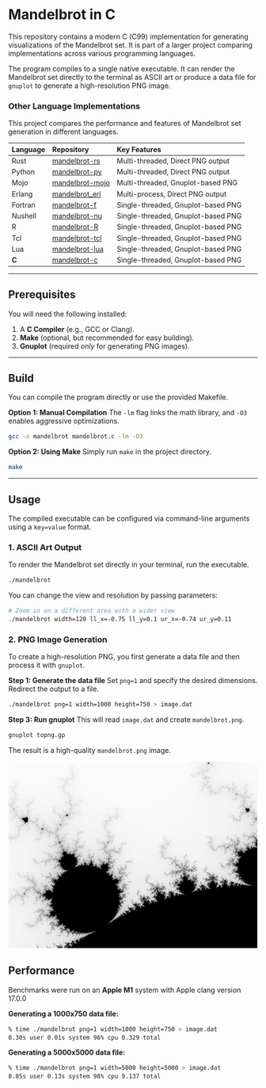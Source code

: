 # Mandelbrot in C

This repository contains a modern C (C99) implementation for generating visualizations of the Mandelbrot set. It is part of a larger project comparing implementations across various programming languages.

The program compiles to a single native executable. It can render the Mandelbrot set directly to the terminal as ASCII art or produce a data file for `gnuplot` to generate a high-resolution PNG image.

### Other Language Implementations

This project compares the performance and features of Mandelbrot set generation in different languages.

| Language  | Repository                                               | Key Features                                 |
| :-------- | :------------------------------------------------------- | :------------------------------------------- |
| Rust      | [mandelbrot-rs](https://github.com/jesper-olsen/mandelbrot-rs)     | Multi-threaded, Direct PNG output            |
| Python    | [mandelbrot-py](https://github.com/jesper-olsen/mandelbrot-py)     | Multi-threaded, Direct PNG output            |
| Mojo      | [mandelbrot-mojo](https://github.com/jesper-olsen/mandelbrot-mojo) | Multi-threaded, Gnuplot-based PNG            |
| Erlang    | [mandelbrot_erl](https://github.com/jesper-olsen/mandelbrot_erl)   | Multi-process, Direct PNG output   |
| Fortran   | [mandelbrot-f](https://github.com/jesper-olsen/mandelbrot-f)       | Single-threaded, Gnuplot-based PNG           |
| Nushell   | [mandelbrot-nu](https://github.com/jesper-olsen/mandelbrot-nu)     | Single-threaded, Gnuplot-based PNG           |
| R         | [mandelbrot-R](https://github.com/jesper-olsen/mandelbrot-R)       | Single-threaded, Gnuplot-based PNG           |
| Tcl       | [mandelbrot-tcl](https://github.com/jesper-olsen/mandelbrot-tcl)   | Single-threaded, Gnuplot-based PNG           |
| Lua       | [mandelbrot-lua](https://github.com/jesper-olsen/mandelbrot-lua)   | Single-threaded, Gnuplot-based PNG           |
| **C**     | [mandelbrot-c](https://github.com/jesper-olsen/mandelbrot-c)       | Single-threaded, Gnuplot-based PNG           |


---

## Prerequisites

You will need the following installed:

1.  A **C Compiler** (e.g., GCC or Clang).
2.  **Make** (optional, but recommended for easy building).
3.  **Gnuplot** (required *only* for generating PNG images).

---

## Build

You can compile the program directly or use the provided Makefile.

**Option 1: Manual Compilation**
The `-lm` flag links the math library, and `-O3` enables aggressive optimizations.

```sh
gcc -o mandelbrot mandelbrot.c -lm -O3
```

**Option 2: Using Make**
Simply run `make` in the project directory.

```sh
make
```

---

## Usage

The compiled executable can be configured via command-line arguments using a `key=value` format.

### 1. ASCII Art Output

To render the Mandelbrot set directly in your terminal, run the executable.

```sh
./mandelbrot
```

You can change the view and resolution by passing parameters:
```sh
# Zoom in on a different area with a wider view
./mandelbrot width=120 ll_x=-0.75 ll_y=0.1 ur_x=-0.74 ur_y=0.11
```

### 2. PNG Image Generation

To create a high-resolution PNG, you first generate a data file and then process it with `gnuplot`.

**Step 1: Generate the data file**
Set `png=1` and specify the desired dimensions. Redirect the output to a file.

```sh
./mandelbrot png=1 width=1000 height=750 > image.dat
```

**Step 3: Run gnuplot**
This will read `image.dat` and create `mandelbrot.png`.

```sh
gnuplot topng.gp
```
The result is a high-quality `mandelbrot.png` image.

![PNG Image of the Mandelbrot Set](mandelbrot.png)

## Performance

Benchmarks were run on an **Apple M1** system with Apple clang version 17.0.0 

**Generating a 1000x750 data file:**
```sh
% time ./mandelbrot png=1 width=1000 height=750 > image.dat
0.30s user 0.01s system 96% cpu 0.329 total
```

**Generating a 5000x5000 data file:**
```sh
% time ./mandelbrot png=1 width=5000 height=5000 > image.dat
8.85s user 0.13s system 98% cpu 9.137 total
```

